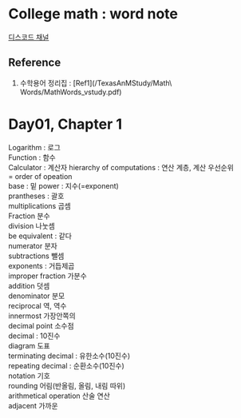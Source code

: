 # College math : word note
[디스코드 채널](https://discord.gg/kMd3MK)  
## Reference
1. 수학용어 정리집 : [Ref1](/TexasAnMStudy/Math\ Words/MathWords_vstudy.pdf)  
# Day01, Chapter 1
Logarithm : 로그  
Function : 함수  
Calculator : 계산자 
hierarchy of computations : 연산 계층, 계산 우선순위  
= order of opeation  
base : 밑
power : 지수(=exponent)  
prantheses : 괄호  
multiplications 곱셈  
Fraction 분수  
division 나눗셈  
be equivalent : 같다  
numerator 분자  
subtractions 뺄셈  
exponents : 거듭제곱  
improper fraction 가분수  
addition 덧셈  
denominator  분모  
reciprocal 역, 역수  
innermost 가장안쪽의  
decimal point 소수점  
decimal : 10진수  
diagram 도표  
terminating decimal : 유한소수(10진수)  
repeating decimal : 순환소수(10진수)  
notation 기호  
rounding 어림(반올림, 올림, 내림 따위)  
arithmetical operation 산술 연산  
adjacent 가까운  
